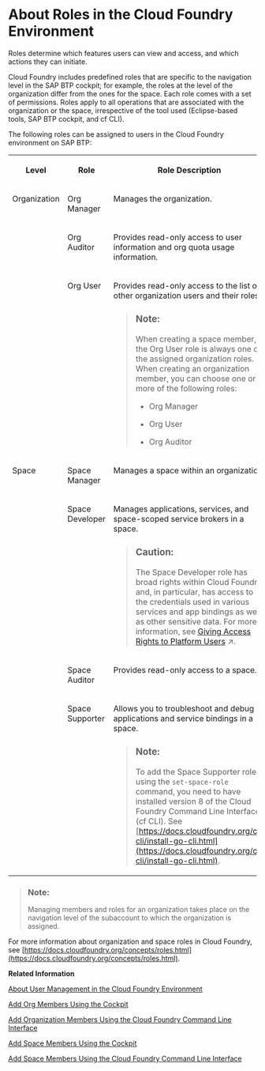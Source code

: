 <!-- loio09076385086b4da3bd1808d5ef572862 -->

# About Roles in the Cloud Foundry Environment

Roles determine which features users can view and access, and which actions they can initiate.

Cloud Foundry includes predefined roles that are specific to the navigation level in the SAP BTP cockpit; for example, the roles at the level of the organization differ from the ones for the space. Each role comes with a set of permissions. Roles apply to all operations that are associated with the organization or the space, irrespective of the tool used \(Eclipse-based tools, SAP BTP cockpit, and cf CLI\).

The following roles can be assigned to users in the Cloud Foundry environment on SAP BTP:


<table>
<tr>
<th valign="top">

Level



</th>
<th valign="top">

Role



</th>
<th valign="top">

Role Description



</th>
</tr>
<tr>
<td valign="top" rowspan="3">

Organization



</td>
<td valign="top">

Org Manager



</td>
<td valign="top">

Manages the organization.



</td>
</tr>
<tr>
<td valign="top">

Org Auditor



</td>
<td valign="top">

Provides read-only access to user information and org quota usage information.



</td>
</tr>
<tr>
<td valign="top">

Org User



</td>
<td valign="top">

Provides read-only access to the list of other organization users and their roles.

> ### Note:  
> When creating a space member, the Org User role is always one of the assigned organization roles. When creating an organization member, you can choose one or more of the following roles:
> 
> -   Org Manager
> 
> -   Org User
> 
> -   Org Auditor



</td>
</tr>
<tr>
<td valign="top" rowspan="4">

Space



</td>
<td valign="top">

Space Manager



</td>
<td valign="top">

Manages a space within an organization.



</td>
</tr>
<tr>
<td valign="top">

Space Developer



</td>
<td valign="top">

Manages applications, services, and space-scoped service brokers in a space.

> ### Caution:  
> The Space Developer role has broad rights within Cloud Foundry and, in particular, has access to the credentials used in various services and app bindings as well as other sensitive data. For more information, see [Giving Access Rights to Platform Users](https://help.sap.com/viewer/df50977d8bfa4c9a8a063ddb37113c43/Cloud/en-US/a03d08e4038b46d480c410395593bbd2.html "If you&apos;ve set up a staged development environment using different subaccounts or spaces, such as for development, testing, and production, grant the Cloud Development Team access to development subaccounts and environments. Only grant the Platform Engineering Team access to the testing and production subaccounts or environments.") :arrow_upper_right:.



</td>
</tr>
<tr>
<td valign="top">

Space Auditor



</td>
<td valign="top">

Provides read-only access to a space.



</td>
</tr>
<tr>
<td valign="top">

Space Supporter



</td>
<td valign="top">

Allows you to troubleshoot and debug applications and service bindings in a space.

> ### Note:  
> To add the Space Supporter role using the `set-space-role` command, you need to have installed version 8 of the Cloud Foundry Command Line Interface \(cf CLI\). See [https://docs.cloudfoundry.org/cf-cli/install-go-cli.html](https://docs.cloudfoundry.org/cf-cli/install-go-cli.html).



</td>
</tr>
</table>

> ### Note:  
> Managing members and roles for an organization takes place on the navigation level of the subaccount to which the organization is assigned.

For more information about organization and space roles in Cloud Foundry, see [https://docs.cloudfoundry.org/concepts/roles.html](https://docs.cloudfoundry.org/concepts/roles.html).

**Related Information**  


[About User Management in the Cloud Foundry Environment](about-user-management-in-the-cloud-foundry-environment-8e6ce96.md "The Cloud Foundry environment has its own store for user data within SAP BTP. Understanding the relationship between SAP BTP and the Cloud Foundry environment is useful.")

[Add Org Members Using the Cockpit](add-org-members-using-the-cockpit-a4eeaf1.md "Add users as org members and assign roles to grant the users access to information, such as user and quota information in a Cloud Foundry org.")

[Add Organization Members Using the Cloud Foundry Command Line Interface](add-organization-members-using-the-cloud-foundry-command-line-interface-1422a5d.md "You can use the Cloud Foundry Command Line Interface (cf CLI) to add organization members and assign roles to them.")

[Add Space Members Using the Cockpit](add-space-members-using-the-cockpit-81d0b4d.md "You can add space members and assign roles to them at the space level in the cockpit.")

[Add Space Members Using the Cloud Foundry Command Line Interface](add-space-members-using-the-cloud-foundry-command-line-interface-d23ea8b.md "You can use the Cloud Foundry Command Line Interface (cf CLI) to add space members and assign roles to them.")

